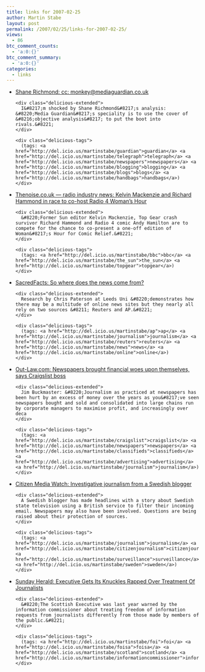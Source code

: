 ```yaml
---
title: links for 2007-02-25
author: Martin Stabe
layout: post
permalink: /2007/02/25/links-for-2007-02-25/
views:
  - 86
btc_comment_counts:
  - 'a:0:{}'
btc_comment_summary:
  - 'a:0:{}'
categories:
  - links
---
```

<ul class="delicious">
  <li>
    <div class="delicious-link">
      <a href="http://blogs.telegraph.co.uk/technology/shanerichmond/feb07/ccmonkey.htm">Shane Richmond: cc: monkey@mediaguardian.co.uk</a>
    </div>
    
    <div class="delicious-extended">
      I&#8217;m shocked by Shane Richmond&#8217;s analysis: &#8220;Media Guardian&#8217;s speciality is to use the cover of &#8216;objective analysis&#8217; to put the boot into rivals.&#8221;
    </div>
    
    <div class="delicious-tags">
      (tags: <a href="http://del.icio.us/martinstabe/guardian">guardian</a> <a href="http://del.icio.us/martinstabe/telegraph">telegraph</a> <a href="http://del.icio.us/martinstabe/newspapers">newspapers</a> <a href="http://del.icio.us/martinstabe/blogging">blogging</a> <a href="http://del.icio.us/martinstabe/blogs">blogs</a> <a href="http://del.icio.us/martinstabe/handbags">handbags</a>)
    </div>
  </li>
  
  <li>
    <div class="delicious-link">
      <a href="http://theradioreporter.blogspot.com/2007/02/kelvin-mackenzie-and-richard-hammond-in.html">Thenoise.co.uk — radio industry news: Kelvin Mackenzie and Richard Hammond in race to co-host Radio 4 Woman&#8217;s Hour</a>
    </div>
    
    <div class="delicious-extended">
      &#8220;Former Sun editor Kelvin Mackenzie, Top Gear crash survivor Richard Hammond and Radio 4 comic Andy Hamilton are to compete for the chance to co-present a one-off edition of Woman&#8217;s Hour for Comic Relief.&#8221;
    </div>
    
    <div class="delicious-tags">
      (tags: <a href="http://del.icio.us/martinstabe/bbc">bbc</a> <a href="http://del.icio.us/martinstabe/the_sun">the_sun</a> <a href="http://del.icio.us/martinstabe/topgear">topgear</a>)
    </div>
  </li>
  
  <li>
    <div class="delicious-link">
      <a href="http://sambrook.typepad.com/sacredfacts/2007/02/so_where_does_t.html">SacredFacts: So where does the news come from?</a>
    </div>
    
    <div class="delicious-extended">
      Research by Chris Paterson at Leeds Uni &#8220;demonstrates how there may be a multitude of online news sites but they nearly all rely on two sources &#8211; Reuters and AP.&#8221;
    </div>
    
    <div class="delicious-tags">
      (tags: <a href="http://del.icio.us/martinstabe/ap">ap</a> <a href="http://del.icio.us/martinstabe/journalism">journalism</a> <a href="http://del.icio.us/martinstabe/reuters">reuters</a> <a href="http://del.icio.us/martinstabe/news">news</a> <a href="http://del.icio.us/martinstabe/online">online</a>)
    </div>
  </li>
  
  <li>
    <div class="delicious-link">
      <a href="http://www.out-law.com/page-7800">Out-Law.com: Newspapers brought financial woes upon themselves, says Craigslist boss</a>
    </div>
    
    <div class="delicious-extended">
      Jim Buckmaster: &#8220;Journalism as practiced at newspapers has been hurt by an excess of money over the years as you&#8217;ve seen newspapers bought and sold and consolidated into large chains run by corporate managers to maximise profit, and increasingly over deca
    </div>
    
    <div class="delicious-tags">
      (tags: <a href="http://del.icio.us/martinstabe/craigslist">craigslist</a> <a href="http://del.icio.us/martinstabe/newspapers">newspapers</a> <a href="http://del.icio.us/martinstabe/classifieds">classifieds</a> <a href="http://del.icio.us/martinstabe/advertising">advertising</a> <a href="http://del.icio.us/martinstabe/journalism">journalism</a>)
    </div>
  </li>
  
  <li>
    <div class="delicious-link">
      <a href="http://citizenmediawatch.com/index.php/2007/02/23/investigative-journalism-from-a-swedish-blogger/">Citizen Media Watch: Investigative journalism from a Swedish blogger</a>
    </div>
    
    <div class="delicious-extended">
      A Swedish blogger has made headlines with a story about Swedish state television using a British service to filter their incoming email. Newspapers may also have been involved. Questions are being raised about their protection of sources.
    </div>
    
    <div class="delicious-tags">
      (tags: <a href="http://del.icio.us/martinstabe/journalism">journalism</a> <a href="http://del.icio.us/martinstabe/citizenjournalism">citizenjournalism</a> <a href="http://del.icio.us/martinstabe/surveillance">surveillance</a> <a href="http://del.icio.us/martinstabe/sweden">sweden</a>)
    </div>
  </li>
  
  <li>
    <div class="delicious-link">
      <a href="http://www.sundayherald.com/business/businessnews/display.var.1217711.0.executive_gets_its_knuckles_rapped_over_treatment_of_journalists.php">Sunday Herald: Executive Gets Its Knuckles Rapped Over Treatment Of Journalists</a>
    </div>
    
    <div class="delicious-extended">
      &#8220;The Scottish Executive was last year warned by the information commissioner about treating freedom of information requests from journalists differently from those made by members of the public.&#8221;
    </div>
    
    <div class="delicious-tags">
      (tags: <a href="http://del.icio.us/martinstabe/foi">foi</a> <a href="http://del.icio.us/martinstabe/foisa">foisa</a> <a href="http://del.icio.us/martinstabe/scotland">scotland</a> <a href="http://del.icio.us/martinstabe/informationcommissioner">informationcommissioner</a>)
    </div>
  </li>
</ul>